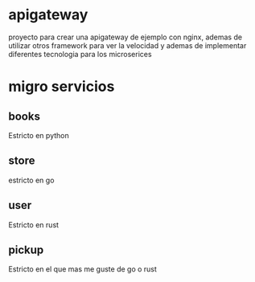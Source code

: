 # apigateway
proyecto para crear una apigateway de ejemplo con nginx, ademas de utilizar otros framework para ver la velocidad y ademas de implementar diferentes tecnologia para los microserices


# migro servicios

## books
Estricto en python

## store
estricto en go

## user 
Estricto en rust

## pickup
Estricto en el que mas me guste de go o rust